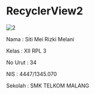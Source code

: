 # RecyclerView2

![2](https://cloud.githubusercontent.com/assets/22258609/20957429/518e134a-bc82-11e6-92b4-7b5d6caf0d7f.PNG)

Nama : Siti Mei Rizki Melani

Kelas : XII RPL 3

No Urut : 34

NIS : 4447/1345.070

Sekolah : SMK TELKOM MALANG
